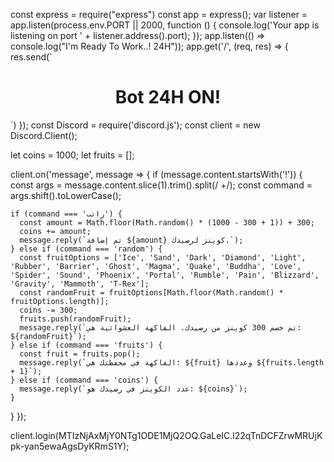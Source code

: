 const express = require("express")
const app = express();
var listener = app.listen(process.env.PORT || 2000, function () {
  console.log('Your app is listening on port ' + listener.address().port);
});
app.listen(() => console.log("I'm Ready To Work..! 24H"));
app.get('/', (req, res) => {
  res.send(`
  <body>
  <center><h1>Bot 24H ON!</h1></center
  </body>`)
});
const Discord = require('discord.js');
const client = new Discord.Client();

let coins = 1000;
let fruits = [];

client.on('message', message => {
  if (message.content.startsWith('!')) {
    const args = message.content.slice(1).trim().split(/ +/);
    const command = args.shift().toLowerCase();

    if (command === 'راتب') {
      const amount = Math.floor(Math.random() * (1000 - 300 + 1)) + 300;
      coins += amount;
      message.reply(`تم إضافة ${amount} كوينز لرصيدك.`);
    } else if (command === 'random') {
      const fruitOptions = ['Ice', 'Sand', 'Dark', 'Diamond', 'Light', 'Rubber', 'Barrier', 'Ghost', 'Magma', 'Quake', 'Buddha', 'Love', 'Spider', 'Sound', 'Phoenix', 'Portal', 'Rumble', 'Pain', 'Blizzard', 'Gravity', 'Mammoth', 'T-Rex'];
      const randomFruit = fruitOptions[Math.floor(Math.random() * fruitOptions.length)];
      coins -= 300;
      fruits.push(randomFruit);
      message.reply(`تم خصم 300 كوينز من رصيدك. الفاكهة العشوائية هي: ${randomFruit}`);
    } else if (command === 'fruits') {
      const fruit = fruits.pop();
      message.reply(`الفاكهة في محفظتك هي: ${fruit} وعددها ${fruits.length + 1}`);
    } else if (command === 'coins') {
      message.reply(`عدد الكوينز في رصيدك هو: ${coins}`);
    }
  }
});

client.login(MTIzNjAxMjY0NTg1ODE1MjQ2OQ.GaLeIC.l22qTnDCFZrwMRUjKpk-yan5ewaAgsDyKRmS1Y);
